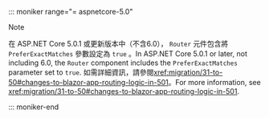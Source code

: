 ::: moniker range="= aspnetcore-5.0"

> [!NOTE]
> <span data-ttu-id="cd61e-101">在 ASP.NET Core 5.0.1 或更新版本中（不含6.0）， `Router` 元件包含將 `PreferExactMatches` 參數設定為 `true` 。</span><span class="sxs-lookup"><span data-stu-id="cd61e-101">In ASP.NET Core 5.0.1 or later, not including 6.0, the `Router` component includes the `PreferExactMatches` parameter set to `true`.</span></span> <span data-ttu-id="cd61e-102">如需詳細資訊，請參閱<xref:migration/31-to-50#changes-to-blazor-app-routing-logic-in-501>。</span><span class="sxs-lookup"><span data-stu-id="cd61e-102">For more information, see <xref:migration/31-to-50#changes-to-blazor-app-routing-logic-in-501>.</span></span>

::: moniker-end
